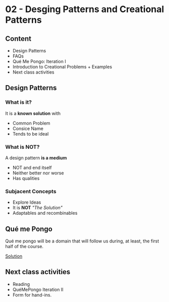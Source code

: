 # 02 - Desging Patterns and Creational Patterns

## Content

- Design Patterns
- FAQs
- Qué Me Pongo: Iteration I
- Introduction to Creational Problems + Examples
- Next class activities

## Design Patterns

### What is it?

It is a **known solution** with

- Common Problem
- Consice Name
- Tends to be ideal

### What is NOT?

A design pattern **is a medium**

- NOT and end itself
- Neither better nor worse
- Has qualities

### Subjacent Concepts

- Explore Ideas
- It is **NOT** _"The Solution"_
- Adaptables and recombinables

## Qué me Pongo

Qué me pongo will be a domain that will follow us during, at least, the first half of the course.

[Solution](./quemepongo.md)

## Next class activities

- Reading
- QuéMePongo Iteration II
- Form for hand-ins.
